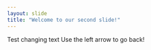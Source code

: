 ```yaml
---
layout: slide
title: "Welcome to our second slide!"
---
```

Test changing text
Use the left arrow to go back!
